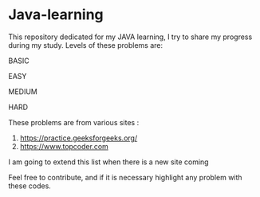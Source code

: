 # Java-learning

This repository dedicated for my JAVA learning, I try to share my progress during my study. Levels of these problems are:

BASIC </br>

EASY </br>

MEDIUM</br>

HARD</br>

These problems are from various sites :
1. https://practice.geeksforgeeks.org/
2. https://www.topcoder.com

I am going to extend this list when there is a new site coming

Feel free to contribute, and if it is necessary highlight any problem with these codes.

